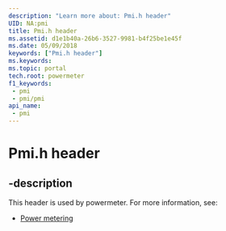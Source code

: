 ```yaml
---
description: "Learn more about: Pmi.h header"
UID: NA:pmi
title: Pmi.h header
ms.assetid: d1e1b40a-26b6-3527-9981-b4f25be1e45f
ms.date: 05/09/2018
keywords: ["Pmi.h header"]
ms.keywords: 
ms.topic: portal
tech.root: powermeter
f1_keywords:
 - pmi
 - pmi/pmi
api_name:
 - pmi
---
```


# Pmi.h header


## -description

This header is used by powermeter. For more information, see:

- [Power metering](../_powermeter/index.md)

